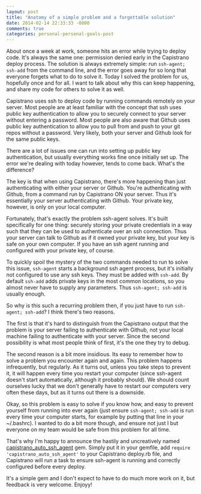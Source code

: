 ```yaml
---
layout: post
title: "Anatomy of a simple problem and a forgettable solution"
date: 2014-02-14 22:33:33 -0800
comments: true
categories: personal-personal-goals-post
---
```

About once a week at work, someone hits an error while trying to deploy code. It's always the same
one: permission denied early in the Capistrano deploy process. The solution is always extremely
simple: run ```ssh-agent; ssh-add``` from the command line, and the error goes away for so long that
everyone forgets what to do to solve it. Today I solved the problem for us, hopefully once and for
all. I want to talk about why this can keep happening, and share my code for others to solve it as
well.

Capistrano uses ssh to deploy code by running commands remotely on your server. Most people are at
least familiar with the concept that ssh uses public key authentication to allow you to securely
connect to your server without entering a password. Most people are also aware that Github uses
public key authentication to allow you to pull from and push to your git repos without a password.
Very likely, both your server and Github look for the same public keys.

There are a lot of issues one can run into setting up public key authentication, but usually
everything works fine once initially set up. The error we're dealing with today however, tends to
come back. What's the difference?

The key is that when using Capistrano, there's more happening than just authenticating with either
your server or Github. You're authenticating with Github, from a command run by Capistrano ON your
server. Thus it's essentially your server authenticating with Github. Your private key, however, is
only on your local computer.

Fortunately, that's exactly the problem ssh-agent solves. It's built specifically for one thing:
securely storing your private credentials in a way such that they can be used to authenticate over
an ssh connection. Thus your server can talk to Github as if it owned your private key, but your key
is safe on your own computer. If you have an ssh agent running and configured with your private key,
of course.

To quickly spoil the mystery of the two commands needed to run to solve this issue, ```ssh-agent```
starts a background ssh agent process, but it's initially not configured to use any ssh keys. They
must be added with ```ssh-add```. By default ```ssh-add``` adds private keys in the most common
locations, so you almost never have to supply any parameters. Thus ```ssh-agent; ssh-add``` is
usually enough.

So why is this such a recurring problem then, if you just have to run ```ssh-agent; ssh-add```? I
think there's two reasons.

The first is that it's hard to distinguish from the Capistrano output that the problem is your
server failing to authenticate with Github, not your local machine failing to authenticate with your
server. Since the second possibility is what most people think of first, it's the one they try to
debug.

The second reason is a bit more insidious. Its easy to remember how to solve a problem you encounter
again and again. This problem happens infrequently, but regularly. As it turns out, unless you take
steps to prevent it, it will happen every time you restart your computer (since ssh-agent doesn't
start automatically, although it probably should). We should count ourselves lucky that we don't
generally have to restart our computers very often these days, but as it turns out there is a
downside.

Okay, so this problem is easy to solve if you know how, and easy to prevent yourself from running
into ever again (just ensure ```ssh-agent; ssh-add``` is run every time your computer starts, for
example by putting that line in your ~/.bashrc). I wanted to do a bit more though, and ensure not
just I but everyone on my team would be safe from this problem for all time.

That's why I'm happy to announce the hastily and uncreatively named
[capistrano_auto_ssh_agent](https://github.com/orangejulius/capistrano_auto_ssh_agent) gem. Simply
put it in your gemfile, add ```require 'capistrano_auto_ssh_agent'``` to your Capistrano deploy.rb
file, and Capistrano will run a task to ensure ssh-agent is running and correctly configured before
every deploy.

It's a simple gem and I don't expect to have to do much more work on it, but feedback is very
welcome. Enjoyy!
